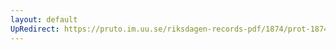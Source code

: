 ```yaml
---
layout: default
UpRedirect: https://pruto.im.uu.se/riksdagen-records-pdf/1874/prot-1874--ak--511/prot-1874--ak--511_064.pdf
---
```

